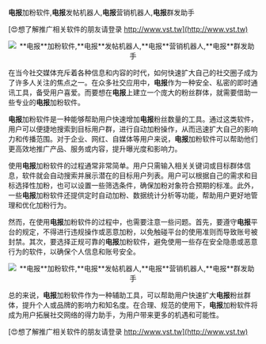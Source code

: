 **电报**加粉软件,**电报**发帖机器人,**电报**营销机器人,**电报**群发助手

[😍想了解推广相关软件的朋友请登录 http://www.vst.tw](http://www.vst.tw)

 <center><img src="https://vst.tw/MP4/tuiguang/png/8.png" alt="**电报**加粉软件,**电报**发帖机器人,**电报**营销机器人,**电报**群发助手"></center>

在当今社交媒体充斥着各种信息和内容的时代，如何快速扩大自己的社交圈子成为了许多人关注的焦点之一。在众多社交应用中，**电报**作为一种安全、私密的即时通讯工具，备受用户喜爱。而要想在**电报**上建立一个庞大的粉丝群体，就需要借助一些专业的**电报**加粉软件。

**电报**加粉软件是一种能够帮助用户快速增加**电报**粉丝数量的工具。通过这类软件，用户可以便捷地搜索到目标用户群，进行自动加粉操作，从而迅速扩大自己的影响力和传播范围。对于企业、网红、自媒体等用户来说，**电报**加粉软件可以帮助他们更高效地推广产品、服务或内容，提升曝光度和影响力。

使用**电报**加粉软件的过程通常非常简单。用户只需输入相关关键词或目标群体信息，软件就会自动搜索并展示潜在的目标用户列表。用户可以根据自己的需求和目标选择性加粉，也可以设置一些筛选条件，确保加粉对象符合预期的标准。此外，一些**电报**加粉软件还提供定时自动加粉、数据统计分析等功能，帮助用户更好地管理和优化加粉行为。

然而，在使用**电报**加粉软件的过程中，也需要注意一些问题。首先，要遵守**电报**平台的规定，不得进行违规操作或恶意加粉，以免触碰平台的使用准则而导致账号被封禁。其次，要选择正规可靠的**电报**加粉软件，避免使用一些存在安全隐患或恶意行为的软件，以确保个人信息和账号安全。

 <center><img src="https://vst.tw/MP4/tuiguang/png/4.png" alt="**电报**加粉软件,**电报**发帖机器人,**电报**营销机器人,**电报**群发助手"></center>

总的来说，**电报**加粉软件作为一种辅助工具，可以帮助用户快速扩大**电报**粉丝群体，提升个人或品牌的影响力和知名度。在合理、规范的使用下，**电报**加粉软件将成为用户拓展社交网络的得力助手，为用户带来更多的机遇和可能性。

[😍想了解推广相关软件的朋友请登录 http://www.vst.tw](http://www.vst.tw)



